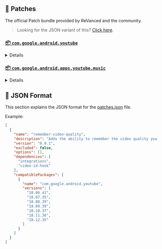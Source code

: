 ## 🧩 Patches

The official Patch bundle provided by ReVanced and the community.

> Looking for the JSON variant of this? [Click here](patches.json).

### [📦 `com.google.android.youtube`](https://play.google.com/store/apps/details?id=com.google.android.youtube)
<details>

| 💊 Patch | 📜 Description | 🏹 Target Version |
|:--------:|:--------------:|:-----------------:|
| `bypass-ambient-mode-restrictions` | Bypass ambient mode restrictions in battery saver mode. | 18.12.35 |
| `client-spoof` | Spoofs the YouTube client to prevent playback issues. | 18.12.35 |
| `custom-branding-icon-afn-blue` | Changes the YouTube launcher icon (Afn / Blue). | 18.12.35 |
| `custom-branding-icon-afn-red` | Changes the YouTube launcher icon (Afn / Red). | 18.12.35 |
| `custom-branding-icon-mmt` | Changes the YouTube launcher icon (MMT). | 18.12.35 |
| `custom-branding-icon-revancify` | Changes the YouTube launcher icon (Revancify). | 18.12.35 |
| `custom-branding-name` | Changes the YouTube launcher name to your choice (defaults to ReVanced Extended). | 18.12.35 |
| `custom-seekbar-color` | Change seekbar color in dark mode. | 18.12.35 |
| `custom-video-speed` | Adds more video speed options. | 18.12.35 |
| `default-video-quality` | Adds ability to set default video quality settings. | 18.12.35 |
| `default-video-speed` | Adds ability to set default video speed settings. | 18.12.35 |
| `disable-landscape-mode` | Disable landscape mode when entering fullscreen. | 18.12.35 |
| `disable-haptic-feedback` | Disable haptic feedback when swiping. | 18.12.35 |
| `disable-quic-protocol` | Disable CronetEngine's QUIC protocol. | 18.12.35 |
| `enable-external-browser` | Open url outside the app in an external browser. | 18.12.35 |
| `enable-minimized-playback` | Enables minimized and background playback. | 18.12.35 |
| `enable-old-layout` | Spoof the YouTube client version to use the old layout. | 18.12.35 |
| `enable-old-quality-layout` | Enables the original quality flyout menu. | 18.12.35 |
| `enable-open-links-directly` | Skips over redirection URLs to external links. | 18.12.35 |
| `enable-seekbar-tapping` | Enables tap-to-seek on the seekbar of the video player. | 18.12.35 |
| `enable-tablet-miniplayer` | Enables the tablet mini player layout. | 18.12.35 |
| `enable-tablet-navigation-bar` | Enables the tablet navigation bar. | 18.12.35 |
| `enable-timestamps-speed` | Add the current video speed in brackets next to the current time. | 18.12.35 |
| `enable-wide-searchbar` | Replaces the search icon with a wide search bar. This will hide the YouTube logo when active. | 18.12.35 |
| `force-player-button-background` | Force removes the background from the video player buttons. | 18.12.35 |
| `force-premium-heading` | Forces premium heading on the home screen. | 18.12.35 |
| `force-vp9-codec` | Forces the VP9 codec for videos. | 18.12.35 |
| `header-switch` | Add switch to change header. | 18.12.35 |
| `hide-account-menu` | Hide account menu elements. | 18.12.35 |
| `hide-auto-captions` | Hide captions from being automatically enabled. | 18.12.35 |
| `hide-auto-player-popup-panels` | Hide automatic popup panels (playlist or live chat) on video player. | 18.12.35 |
| `hide-autoplay-button` | Hides the autoplay button in the video player. | 18.12.35 |
| `hide-autoplay-preview` | Hides the autoplay preview container in the fullscreen. | 18.12.35 |
| `hide-button-container` | Adds the options to hide action buttons under a video. | 18.12.35 |
| `hide-captions-button` | Hides the captions button in the video player. | 18.12.35 |
| `hide-cast-button` | Hides the cast button in the video player. | 18.12.35 |
| `hide-category-bar` | Hide the category bar at the top of the feed and at the top of related videos. | 18.12.35 |
| `hide-channel-avatar-section` | Hides the channel avatar section of the subscription feed. | 18.12.35 |
| `hide-channel-watermark` | Hides creator's watermarks on videos. | 18.12.35 |
| `hide-collapse-button` | Hides the collapse button in the video player. | 18.12.35 |
| `hide-comment-component` | Adds options to hide comment component under a video. | 18.12.35 |
| `hide-create-button` | Hides the create button in the navigation bar. | 18.12.35 |
| `hide-crowdfunding-box` | Hides the crowdfunding box between the player and video description. | 18.12.35 |
| `hide-email-address` | Hides the email address(handle) in the account switcher. | 18.12.35 |
| `hide-endscreen-cards` | Hides the suggested video cards at the end of a video in fullscreen. | 18.12.35 |
| `hide-endscreen-overlay` | Hide endscreen overlay on swipe controls. | 18.12.35 |
| `hide-filmstrip-overlay` | Hide flimstrip overlay on swipe controls. | 18.12.35 |
| `hide-floating-microphone` | Hide the floating microphone button above the keyboard. | 18.12.35 |
| `hide-flyout-panel` | Adds options to hide player settings flyout panel. | 18.12.35 |
| `hide-fullscreen-buttoncontainer` | Hides the button containers in fullscreen. | 18.12.35 |
| `hide-fullscreen-panels` | Hides video description and comments panel in fullscreen view. | 18.12.35 |
| `hide-general-ads` | Removes general ads. | 18.12.35 |
| `hide-info-cards` | Hides info-cards in videos. | 18.12.35 |
| `hide-live-chat-button` | Hides the live chat button in the video player. | 18.12.35 |
| `hide-mix-playlists` | Removes mix playlists from home feed and video player. | 18.12.35 |
| `hide-music-button` | Hides the YouTube Music button in the video player. | 18.12.35 |
| `hide-next-prev-button` | Hides the next prev button in the player controller. | 18.12.35 |
| `hide-pip-notification` | Disable pip notification when you first launch pip mode. | 18.12.35 |
| `hide-player-button-background` | Hide player button background. | 18.12.35 |
| `hide-player-overlay-filter` | Remove the dark filter layer from the player's background. | 18.12.35 |
| `hide-seekbar` | Hides the seekbar. | 18.12.35 |
| `hide-shorts-button` | Hides the shorts button in the navigation bar. | 18.12.35 |
| `hide-shorts-component` | Hides other Shorts components. | 18.12.35 |
| `hide-shorts-navbar` | Hide navigation bar when playing shorts. | 18.12.35 |
| `hide-snackbar` | Hides the snackbar action popup. | 18.12.35 |
| `hide-startup-shorts-player` | Disables playing YouTube Shorts when launching YouTube. | 18.12.35 |
| `hide-stories` | Hides YouTube Stories shelf on the feed. | 18.12.35 |
| `hide-suggested-actions` | Hide the suggested actions bar inside the player. | 18.12.35 |
| `hide-time-stamp` | Hides the time counter above the seekbar. | 18.12.35 |
| `hide-tooltip-content` | Hides the tooltip box that appears on first install. | 18.12.35 |
| `hide-video-ads` | Removes ads in the video player. | 18.12.35 |
| `layout-switch` | Tricks the dpi to use some tablet/phone layouts. | 18.12.35 |
| `lift-vertical-video-restriction` | Lift 4K resolution restrictions on vertical video. | 18.12.35 |
| `materialyou` | Enables MaterialYou theme for Android 12+ | 18.12.35 |
| `microg-support` | Allows YouTube ReVanced to run without root and under a different package name with Vanced MicroG. | 18.12.35 |
| `optimize-resource` | Removes duplicate resources from YouTube. | 18.12.35 |
| `overlay-buttons` | Add overlay buttons for ReVanced Extended. | 18.12.35 |
| `patch-options` | Create an options.toml file. | all |
| `protobuf-spoof` | Spoofs the protobuf to prevent playback issues. | 18.12.35 |
| `return-youtube-dislike` | Shows the dislike count of videos using the Return YouTube Dislike API. | 18.12.35 |
| `settings` | Applies mandatory patches to implement ReVanced settings into the application. | 18.12.35 |
| `sponsorblock` | Integrates SponsorBlock which allows skipping video segments such as sponsored content. | 18.12.35 |
| `swipe-controls` | Adds volume and brightness swipe controls. | 18.12.35 |
| `switch-create-notification` | Switching the create button and notification button. | 18.12.35 |
| `theme` | Applies a custom theme (default: amoled). | 18.12.35 |
| `translations` | Add Crowdin translations for YouTube. | 18.12.35 |
</details>

### [📦 `com.google.android.apps.youtube.music`](https://play.google.com/store/apps/details?id=com.google.android.apps.youtube.music)
<details>

| 💊 Patch | 📜 Description | 🏹 Target Version |
|:--------:|:--------------:|:-----------------:|
| `background-play` | Enables playing music in the background. | all |
| `certificate-spoof` | Spoofs the YouTube Music certificate for Android Auto. | all |
| `client-spoof-music` | Spoofs the YouTube Music client. | all |
| `custom-branding-music-afn-blue` | Changes the YouTube Music launcher icon (Afn / Blue). | all |
| `custom-branding-music-afn-red` | Changes the YouTube Music launcher icon (Afn / Red). | all |
| `custom-branding-music-mmt` | Changes the YouTube Music launcher icon to your choice (MMT). | all |
| `custom-branding-music-revancify` | Changes the YouTube Music launcher icon to your choice (Revancify). | all |
| `disable-auto-captions` | Disable forced captions from automatically enabling in video player. | all |
| `enable-black-navbar` | Sets the navigation bar color to black. | all |
| `enable-color-match-player` | Matches the fullscreen player color with the minimized one. | all |
| `enable-force-minimized-player` | Permanently keep player minimized even if another track is played. | all |
| `enable-force-shuffle` | Enable force shuffle even if another track is played. | all |
| `enable-opus-codec` | Enable opus codec when playing audio. | all |
| `enable-tablet-mode` | Enable landscape mode on phone. | all |
| `enable-zen-mode` | Adds a grey tint to the video player to reduce eye strain. | all |
| `exclusive-audio-playback` | Enables the option to play music without video. | all |
| `hide-compact-header` | Hides the music category bar at the top of the homepage. | all |
| `hide-get-premium` | Removes all "Get Premium" evidences from the avatar menu. | all |
| `hide-music-ads` | Removes ads in the music player. | all |
| `hide-music-cast-button` | Hides the cast button in the video player and header. | all |
| `hide-playlist-card` | Hides the playlist card from homepage. | all |
| `hide-taste-builder` | Removes the "Tell us which artists you like" card from the home screen. | all |
| `hide-upgrade-button` | Removes the upgrade tab from the pivot bar. | all |
| `minimized-playback-music` | Enables minimized playback on Kids music. | all |
| `music-microg-support` | Allows YouTube Music ReVanced to run without root and under a different package name. | all |
| `music-settings` | Adds settings for ReVanced to YouTube Music. | all |
| `optimize-resource-music` | Remove unnecessary resources. | all |
| `patch-options` | Create an options.toml file. | all |
| `spoof-version` | Spoof the YouTube Music client version. | all |
| `translations-music` | Add Crowdin translations for YouTube Music. | all |
</details>



## 📝 JSON Format

This section explains the JSON format for the [patches.json](patches.json) file.

Example:

```json
[
  {
    "name": "remember-video-quality",
    "description": "Adds the ability to remember the video quality you chose in the video quality flyout.",
    "version": "0.0.1",
    "excluded": false,
    "options": [],
    "dependencies": [
      "integrations",
      "video-id-hook"
    ],
    "compatiblePackages": [
      {
        "name": "com.google.android.youtube",
        "versions": [
          "18.06.41",
          "18.07.35",
          "18.08.39",
          "18.09.39",
          "18.10.37",
          "18.11.36",
          "18.12.35"
        ]
      }
    ]
  }
]
```
